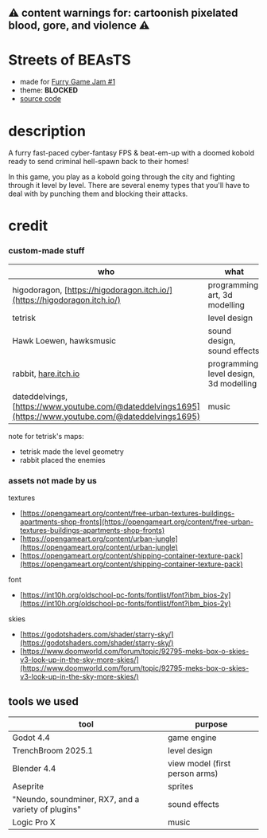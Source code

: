## ⚠ content warnings for: cartoonish pixelated blood, gore, and violence ⚠

# Streets of BEAsTS

- made for [Furry Game Jam #1](https://itch.io/jam/furries)
- theme: **BLOCKED**
- [source code](https://github.com/higodoragon/punch_block)

# description

A furry fast-paced cyber-fantasy FPS & beat-em-up with a doomed kobold ready to send criminal hell-spawn back to their homes! 

In this game, you play as a kobold going through the city and fighting through it level by level. There are several enemy types that you'll have to deal with by punching them and blocking their attacks.


# credit

### custom-made stuff

| who                                                                                                     | what                                    |
| ------------------------------------------------------------------------------------------------------- | --------------------------------------- |
| higodoragon, [https://higodoragon.itch.io/](https://higodoragon.itch.io/)                               | programming, art, 3d modelling          |
| tetrisk                                                                                                 | level design                            |
| Hawk Loewen, hawksmusic                                                                                 | sound design, sound effects             |
| rabbit, [hare.itch.io](hare.itch.io)                                                                    | programming, level design, 3d modelling |
| dateddelvings, [https://www.youtube.com/@dateddelvings1695](https://www.youtube.com/@dateddelvings1695) | music                                   |

note for tetrisk's maps:

- tetrisk made the level geometry
- rabbit placed the enemies

### assets not made by us

textures

- [https://opengameart.org/content/free-urban-textures-buildings-apartments-shop-fronts](https://opengameart.org/content/free-urban-textures-buildings-apartments-shop-fronts)
- [https://opengameart.org/content/urban-jungle](https://opengameart.org/content/urban-jungle)
- [https://opengameart.org/content/shipping-container-texture-pack](https://opengameart.org/content/shipping-container-texture-pack)

font

- [https://int10h.org/oldschool-pc-fonts/fontlist/font?ibm_bios-2y](https://int10h.org/oldschool-pc-fonts/fontlist/font?ibm_bios-2y)

skies

- [https://godotshaders.com/shader/starry-sky/](https://godotshaders.com/shader/starry-sky/)
- [https://www.doomworld.com/forum/topic/92795-meks-box-o-skies-v3-look-up-in-the-sky-more-skies/](https://www.doomworld.com/forum/topic/92795-meks-box-o-skies-v3-look-up-in-the-sky-more-skies/)

## tools we used

| tool                                                | purpose                        |
| --------------------------------------------------- | ------------------------------ |
| Godot 4.4                                           | game engine                    |
| TrenchBroom 2025.1                                  | level design                   |
| Blender 4.4                                         | view model (first person arms) |
| Aseprite                                            | sprites                        |
| "Neundo, soundminer, RX7, and a variety of plugins" | sound effects                  |
| Logic Pro X                                         | music                          |
